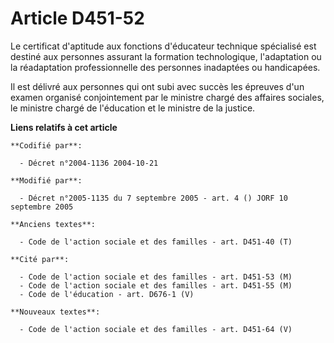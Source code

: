 # Article D451-52

Le certificat d'aptitude aux fonctions d'éducateur technique spécialisé est destiné aux personnes assurant la formation
technologique, l'adaptation ou la réadaptation professionnelle des personnes inadaptées ou handicapées.

Il est délivré aux personnes qui ont subi avec succès les épreuves d'un examen organisé conjointement par le ministre chargé
des affaires sociales, le ministre chargé de l'éducation et le ministre de la justice.

**Liens relatifs à cet article**

	**Codifié par**:

	  - Décret n°2004-1136 2004-10-21

	**Modifié par**:

	  - Décret n°2005-1135 du 7 septembre 2005 - art. 4 () JORF 10 septembre 2005

	**Anciens textes**:

	  - Code de l'action sociale et des familles - art. D451-40 (T)

	**Cité par**:

	  - Code de l'action sociale et des familles - art. D451-53 (M)
	  - Code de l'action sociale et des familles - art. D451-55 (M)
	  - Code de l'éducation - art. D676-1 (V)

	**Nouveaux textes**:

	  - Code de l'action sociale et des familles - art. D451-64 (V)
